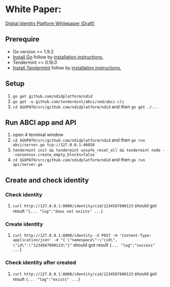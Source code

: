 # White Paper:
[Digital Identity Platform Whitepaper (Draft)](https://docs.google.com/document/d/1SKydNM-Nyox62m3vuvYgFYCr8ABVQV8RhjwiMjdCpQ8/edit)

## Prerequire
- Go version >= 1.9.2
- [Install Go](https://golang.org/dl/) follow by [installation instructions.](https://golang.org/doc/install)
- Tendermint >= 0.16.0
- [Install Tendermint](http://tendermint.readthedocs.io/projects/tools/en/master/index.html) follow by [installation instructions.](http://tendermint.readthedocs.io/projects/tools/en/master/install.html)

## Setup
1. `go get github.com/ndidplatform/ndid`
1. `go get -u github.com/tendermint/abci/cmd/abci-cli`
1. `cd $GOPATH/src/github.com/ndidplatform/ndid` and then `go get ./...`

## Run ABCI app and API
1. open 4 terminal window
1. `cd $GOPATH/src/github.com/ndidplatform/ndid` and then `go run abci/server.go tcp://127.0.0.1:46658`
1. `tendermint init && tendermint unsafe_reset_all && tendermint node --consensus.create_empty_blocks=false`
1. `cd $GOPATH/src/github.com/ndidplatform/ndid` and then `go run api/server.go`

## Create and check identity
### Check identity
1. `curl http://127.0.0.1:8000/identity/cid/1234567890123` should got result `"{... "log":"does not exists" ...}`
### Create identity
1. `curl http://127.0.0.1:8000/identity -X POST -H 'Content-Type: application/json' -d "{ \"namespace\":\"cid\", \"id\":\"1234567890123\"}"` should got result `{... "log":"success" ...}`
### Check identity after created
1. `curl http://127.0.0.1:8000/identity/cid/1234567890123` should got result `{... "log":"exists" ...}`
